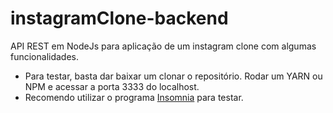 # instagramClone-backend

API REST em NodeJs para aplicação de um instagram clone com algumas funcionalidades.

- Para testar, basta dar baixar um clonar o repositório. Rodar um YARN ou NPM e acessar a porta 3333 do localhost.
- Recomendo utilizar o programa [Insomnia](https://insomnia.rest/) para testar. 
